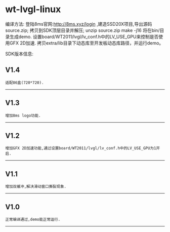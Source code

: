 # wt-lvgl-linux
编译方法:
	登陆8ms官网:http://8ms.xyz/login ,建造SSD20X项目,导出源码source.zip;
    拷贝到SDK顶层目录并解压;
		unzip source.zip
		make -j16
	将在bin/目录生成demo.
	设置board/WT2011/lvgl/lv_conf.h中的LV_USE_GPU来控制是否使用GFX 2D加速.
	拷贝extra/lib目录下动态库至开发板动态库路径，并运行demo。
	
SDK版本信息:

V1.4
----------------------------------------------------------------------------------------------------
	适配86盒(720*720).
----------------------------------------------------------------------------------------------------

V1.3
----------------------------------------------------------------------------------------------------
	增加8ms logo功能.
----------------------------------------------------------------------------------------------------

V1.2
----------------------------------------------------------------------------------------------------
	增加GFX 2D加速功能,通过设置board/WT2011/lvgl/lv_conf.h中的LV_USE_GPU为1开启.
----------------------------------------------------------------------------------------------------

V1.1
----------------------------------------------------------------------------------------------------
	增加双缓冲,解决滑动窗口撕裂现象.
----------------------------------------------------------------------------------------------------

V1.0
----------------------------------------------------------------------------------------------------
	正常编译通过,demo能正常运行.
----------------------------------------------------------------------------------------------------

